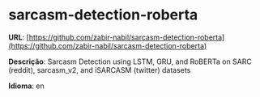 # sarcasm-detection-roberta
**URL**: [https://github.com/zabir-nabil/sarcasm-detection-roberta](https://github.com/zabir-nabil/sarcasm-detection-roberta)

**Descrição**: Sarcasm Detection using LSTM, GRU, and RoBERTa on SARC (reddit), sarcasm_v2, and iSARCASM (twitter) datasets

**Idioma**: en
